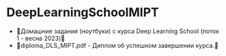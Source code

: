 # DeepLearningSchoolMIPT

- 🔅Домашние задания (ноутбуки) с курса Deep Learning School (поток 1 - весна 2023)🔅
- 🔅diploma_DLS_MIPT.pdf - Диплом об успешном завершении курса.🔅
